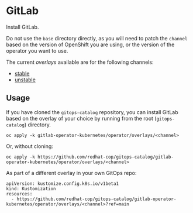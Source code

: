 # GitLab

Install GitLab.

Do not use the `base` directory directly, as you will need to patch the `channel` based on the version of OpenShift you are using, or the version of the operator you want to use.

The current *overlays* available are for the following channels:

* [stable](operator/overlays/stable)
* [unstable](operator/overlays/unstable)

## Usage

If you have cloned the `gitops-catalog` repository, you can install GitLab based on the overlay of your choice by running from the root (`gitops-catalog`) directory.

```
oc apply -k gitlab-operator-kubernetes/operator/overlays/<channel>
```

Or, without cloning:

```
oc apply -k https://github.com/redhat-cop/gitops-catalog/gitlab-operator-kubernetes/operator/overlays/<channel>
```

As part of a different overlay in your own GitOps repo:

```
apiVersion: kustomize.config.k8s.io/v1beta1
kind: Kustomization
resources:
  - https://github.com/redhat-cop/gitops-catalog/gitlab-operator-kubernetes/operator/overlays/<channel>?ref=main
```
